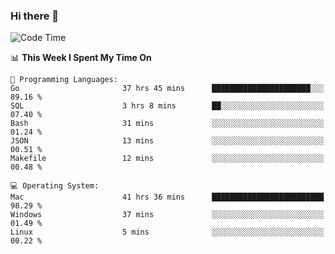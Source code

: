 ### Hi there 👋

<!--
**CrazyCollin/crazycollin** is a ✨ _special_ ✨ repository because its `README.md` (this file) appears on your GitHub profile.

Here are some ideas to get you started:

- 🔭 I’m currently working on ...
- 🌱 I’m currently learning ...
- 👯 I’m looking to collaborate on ...
- 🤔 I’m looking for help with ...
- 💬 Ask me about ...
- 📫 How to reach me: ...
- 😄 Pronouns: ...
- ⚡ Fun fact: ...
-->

<!--START_SECTION:waka-->
![Code Time](http://img.shields.io/badge/Code%20Time-2%2C008%20hrs-blue)

📊 **This Week I Spent My Time On** 

```text
💬 Programming Languages: 
Go                       37 hrs 45 mins      ██████████████████████░░░   89.16 % 
SQL                      3 hrs 8 mins        ██░░░░░░░░░░░░░░░░░░░░░░░   07.40 % 
Bash                     31 mins             ░░░░░░░░░░░░░░░░░░░░░░░░░   01.24 % 
JSON                     13 mins             ░░░░░░░░░░░░░░░░░░░░░░░░░   00.51 % 
Makefile                 12 mins             ░░░░░░░░░░░░░░░░░░░░░░░░░   00.48 % 

💻 Operating System: 
Mac                      41 hrs 36 mins      █████████████████████████   98.29 % 
Windows                  37 mins             ░░░░░░░░░░░░░░░░░░░░░░░░░   01.49 % 
Linux                    5 mins              ░░░░░░░░░░░░░░░░░░░░░░░░░   00.22 % 
```


<!--END_SECTION:waka-->
